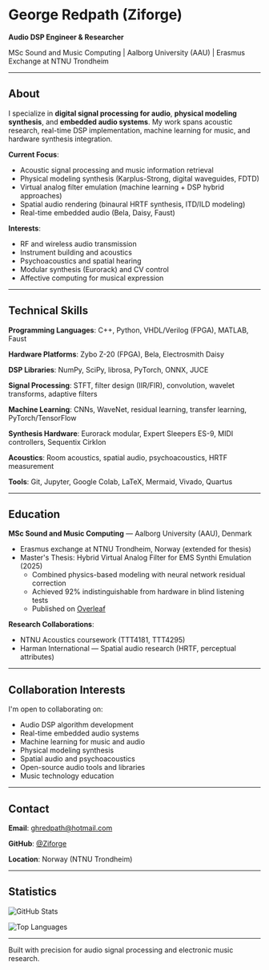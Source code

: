 # George Redpath (Ziforge)

**Audio DSP Engineer & Researcher**

MSc Sound and Music Computing | Aalborg University (AAU) | Erasmus Exchange at NTNU Trondheim

---

## About

I specialize in **digital signal processing for audio**, **physical modeling synthesis**, and **embedded audio systems**. My work spans acoustic research, real-time DSP implementation, machine learning for music, and hardware synthesis integration.

**Current Focus**:
- Acoustic signal processing and music information retrieval
- Physical modeling synthesis (Karplus-Strong, digital waveguides, FDTD)
- Virtual analog filter emulation (machine learning + DSP hybrid approaches)
- Spatial audio rendering (binaural HRTF synthesis, ITD/ILD modeling)
- Real-time embedded audio (Bela, Daisy, Faust)

**Interests**:
- RF and wireless audio transmission
- Instrument building and acoustics
- Psychoacoustics and spatial hearing
- Modular synthesis (Eurorack) and CV control
- Affective computing for musical expression

---

## Technical Skills

**Programming Languages**: C++, Python, VHDL/Verilog (FPGA), MATLAB, Faust

**Hardware Platforms**: Zybo Z-20 (FPGA), Bela, Electrosmith Daisy

**DSP Libraries**: NumPy, SciPy, librosa, PyTorch, ONNX, JUCE

**Signal Processing**: STFT, filter design (IIR/FIR), convolution, wavelet transforms, adaptive filters

**Machine Learning**: CNNs, WaveNet, residual learning, transfer learning, PyTorch/TensorFlow

**Synthesis Hardware**: Eurorack modular, Expert Sleepers ES-9, MIDI controllers, Sequentix Cirklon

**Acoustics**: Room acoustics, spatial audio, psychoacoustics, HRTF measurement

**Tools**: Git, Jupyter, Google Colab, LaTeX, Mermaid, Vivado, Quartus

---

## Education

**MSc Sound and Music Computing** — Aalborg University (AAU), Denmark
- Erasmus exchange at NTNU Trondheim, Norway (extended for thesis)
- Master's Thesis: Hybrid Virtual Analog Filter for EMS Synthi Emulation (2025)
  - Combined physics-based modeling with neural network residual correction
  - Achieved 92% indistinguishable from hardware in blind listening tests
  - Published on [Overleaf](https://www.overleaf.com/read/rhntdfgmgdzx#3c1775)

**Research Collaborations**:
- NTNU Acoustics coursework (TTT4181, TTT4295)
- Harman International — Spatial audio research (HRTF, perceptual attributes)

---

## Collaboration Interests

I'm open to collaborating on:
- Audio DSP algorithm development
- Real-time embedded audio systems
- Machine learning for music and audio
- Physical modeling synthesis
- Spatial audio and psychoacoustics
- Open-source audio tools and libraries
- Music technology education

---

## Contact

**Email**: ghredpath@hotmail.com

**GitHub**: [@Ziforge](https://github.com/Ziforge)

**Location**: Norway (NTNU Trondheim)

---

## Statistics

![GitHub Stats](https://github-readme-stats.vercel.app/api?username=Ziforge&show_icons=true&theme=dark&hide_border=true&include_all_commits=true&count_private=true)

![Top Languages](https://github-readme-stats.vercel.app/api/top-langs/?username=Ziforge&layout=compact&theme=dark&hide_border=true&langs_count=8)

---

Built with precision for audio signal processing and electronic music research.
